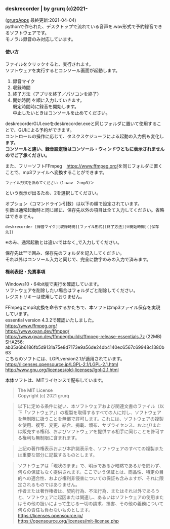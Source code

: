 ﻿### deskrecorder | by grurq (c)2021-
([grurqApps](https://grurq.github.io/) 最終更新:2021-04-04)  
pythonで作られた、デスクトップで流れている音声を.wav形式で予約録音できるソフトウェアです。  
モノラル録音のみ対応しています。  
#### 使い方
  
ファイルをクリックすると、実行されます。  
ソフトウェアを実行するとコンソール画面が起動します。  
1. 録音マイク
2. 収録時間
3. 終了方法（アプリを終了／パソコンを終了）
4. 開始時間
を順に入力していきます。  
既定時間時に録音を開始します。  
中止したいときはコンソールを止めてください。  

deskrecorderGUI.exeをdeskrecorder.exeと同じフォルダに置いて使用することで、GUIによる予約ができます。  
コントロールの操作に応じて、タスクスケジューラによる起動の入力例も変化します。  
**コンソールと違い、録音設定後はコンソール・ウィンドウともに表示されませんのでご了承ください。**  
  
また、フリーソフトFFmpeg　<https://www.ffmpeg.org/>を同じフォルダに置くことで、mp3ファイルへ変換することができます。  

```
ファイル形式を決めてください（1:wav　2:mp3)＞  
```

という表示が出るため、2を選択してください。  
  
オプション（コマンドライン引数）は以下の順で設定されています。  
引数は通常起動時と同じ順に、保存先以外の項目は全て入力してください。省略はできません。  

```
deskrecorder [録音マイク][収録時間][ファイル形式][終了方法][※開始時間]([保存先])  
```

※のみ、通常起動とは違い:ではなく_で入力してください。  
  
保存先は""で囲み、保存先のフォルダを記入してください。  
それ以外はコンソール入力と同じで、完全に数字のみの入力で済みます。  

#### 権利表記・免責事項
Windows10・64bit版で実行を確認しています。  
ソフトウェアを削除したい場合はフォルダごと削除してください。  
レジストリキーは使用しておりません。  
  
FFmpegにmp3変換を命令するかたちで、本ソフトはmp3ファイル保存を実現しています。  
essential version 4.3.2で確認いたしました。  
<https://www.ffmpeg.org/>  
<https://www.gyan.dev/ffmpeg/>  
<https://www.gyan.dev/ffmpeg/builds/ffmpeg-release-essentials.7z> (22MB)  
SHA256: ab35a6b6186fb5d9131a75e8d7173e9a56de24db4140ec6567c69948c1380b63  
こちらのソフトには、LGPLversion2.1が適用されています。  
<https://licenses.opensource.jp/LGPL-2.1/LGPL-2.1.html>  
<http://www.gnu.org/licenses/old-licenses/lgpl-2.1.html>  


本体ソフトは、MITライセンスで配布しています。  

> The MIT License  
> Copyright (c) 2021 grurq  

> 以下に定める条件に従い、本ソフトウェアおよび関連文書のファイル（以下「ソフトウェア」）の複製を取得するすべての人に対し、ソフトウェアを無制限に扱うことを無償で許可します。これには、ソフトウェアの複製を使用、複写、変更、結合、掲載、頒布、サブライセンス、および/または販売する権利、およびソフトウェアを提供する相手に同じことを許可する権利も無制限に含まれます。  

> 上記の著作権表示および本許諾表示を、ソフトウェアのすべての複製または重要な部分に記載するものとします。  

> ソフトウェアは「現状のまま」で、明示であるか暗黙であるかを問わず、何らの保証もなく提供されます。ここでいう保証とは、商品性、特定の目的への適合性、および権利非侵害についての保証も含みますが、それに限定されるものではありません。  
> 作者または著作権者は、契約行為、不法行為、またはそれ以外であろうと、ソフトウェアに起因または関連し、あるいはソフトウェアの使用またはその他の扱いによって生じる一切の請求、損害、その他の義務について何らの責任も負わないものとします。   
> <https://licenses.opensource.jp/>  
> <https://opensource.org/licenses/mit-license.php>  